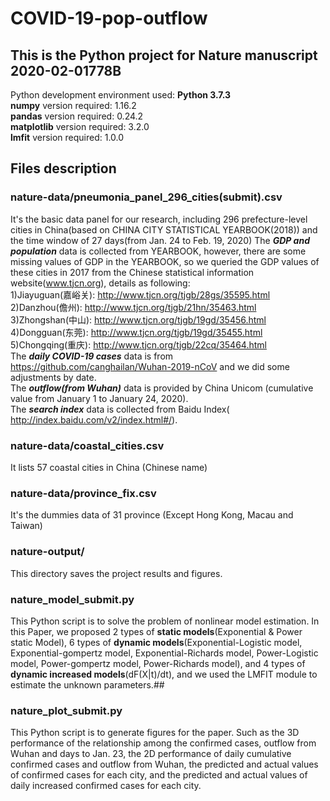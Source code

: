 # COVID-19-pop-outflow
## This is the Python project for Nature manuscript 2020-02-01778B  
Python development environment used: **Python 3.7.3**  
**numpy** version required: 1.16.2  
**pandas** version required: 0.24.2  
**matplotlib** version required: 3.2.0  
**lmfit** version required: 1.0.0

## Files description
### nature-data/pneumonia_panel_296_cities(submit).csv 
It's the basic data panel for our research, including 296 prefecture-level cities in China(based on CHINA CITY STATISTICAL YEARBOOK(2018)) and the time window of 27 days(from Jan. 24 to Feb. 19, 2020) 
The ***GDP and population*** data is collected from YEARBOOK, however, there are some missing values of GDP in the YEARBOOK, so we queried the GDP values of these cities in 2017 from the Chinese statistical information website(www.tjcn.org), details as following:  
1)Jiayuguan(嘉峪关): http://www.tjcn.org/tjgb/28gs/35595.html  
2)Danzhou(儋州): http://www.tjcn.org/tjgb/21hn/35463.html  
3)Zhongshan(中山): http://www.tjcn.org/tjgb/19gd/35456.html  
4)Dongguan(东莞): http://www.tjcn.org/tjgb/19gd/35455.html  
5)Chongqing(重庆): http://www.tjcn.org/tjgb/22cq/35464.html  
The ***daily COVID-19 cases*** data is from https://github.com/canghailan/Wuhan-2019-nCoV and we did some adjustments by date.  
The ***outflow(from Wuhan)*** data is provided by China Unicom (cumulative value from January 1 to January 24, 2020).  
The ***search index*** data is collected from Baidu Index( http://index.baidu.com/v2/index.html#/).

### nature-data/coastal_cities.csv
It lists 57 coastal cities in China (Chinese name)

### nature-data/province_fix.csv 
It's the dummies data of 31 province (Except Hong Kong, Macau and Taiwan)

### nature-output/
This directory saves the project results and figures. 

### nature_model_submit.py
This Python script is to solve the problem of nonlinear model estimation. In this Paper, we proposed 2 types of **static models**(Exponential & Power static Model), 6 types of **dynamic models**(Exponential-Logistic model, Exponential-gompertz model, Exponential-Richards model, Power-Logistic model, Power-gompertz model, Power-Richards model), and 4 types of **dynamic increased models**(dF(X|t)/dt), and we used the LMFIT module to estimate the unknown parameters.##

### nature_plot_submit.py
This Python script is to generate figures for the paper. Such as the 3D performance of the relationship among the confirmed cases, outflow from Wuhan and days to Jan. 23, the 2D performance of daily cumulative confirmed cases and outflow from Wuhan, the predicted and actual 
values of confirmed cases for each city, and the predicted and actual values of daily increased confirmed cases for each city.

